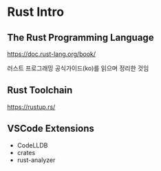 # Rust Intro

## The Rust Programming Language

<https://doc.rust-lang.org/book/>

러스트 프로그래밍 공식가이드(ko)를 읽으며 정리한 것임

## Rust Toolchain

<https://rustup.rs/>

## VSCode Extensions

- CodeLLDB
- crates
- rust-analyzer
